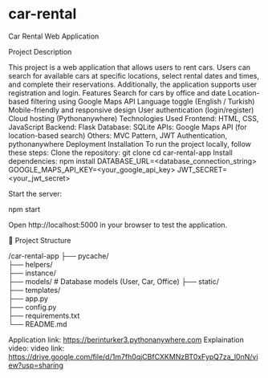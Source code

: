 # car-rental
Car Rental Web Application

Project Description

This project is a web application that allows users to rent cars. Users can search for available cars at specific locations, select rental dates and times, and complete their reservations. Additionally, the application supports user registration and login.
Features
 Search for cars by office and date
 Location-based filtering using Google Maps API
 Language toggle (English / Turkish)
 Mobile-friendly and responsive design
 User authentication (login/register)
 Cloud hosting (Pythonanywhere)
Technologies Used
Frontend: HTML, CSS, JavaScript
Backend: Flask
Database: SQLite
APIs: Google Maps API (for location-based search)
Others: MVC Pattern, JWT Authentication, pythonanywhere Deployment
Installation
To run the project locally, follow these steps:
Clone the repository:
git clone <repository-url>
cd car-rental-app
Install dependencies:
npm install
DATABASE_URL=<database_connection_string>
GOOGLE_MAPS_API_KEY=<your_google_api_key>
JWT_SECRET=<your_jwt_secret>

Start the server:

npm start

Open http://localhost:5000 in your browser to test the application.

📂 Project Structure

/car-rental-app
├── pycache/        
├── helpers/          
├── instance/          
├── models/          # Database models (User, Car, Office)
├── static/     
├── templates/           
├── app.py            
├── config.py        
├── requirements.txt     
└── README.md        

Application link: https://berinturker3.pythonanywhere.com
Explaination video: video link: 
https://drive.google.com/file/d/1m7fh0qjCBfCXKMNzBT0xFypQ7za_l0nN/view?usp=sharing

